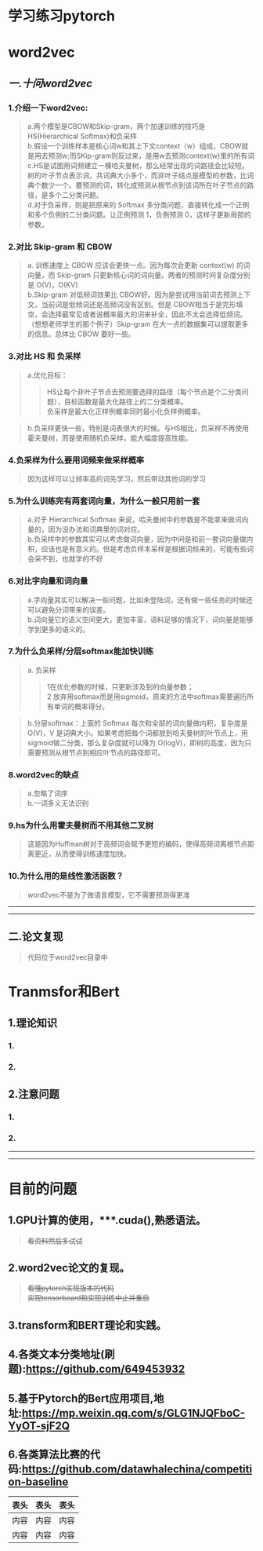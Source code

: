 学习练习pytorch
====

# word2vec
## *一.十问word2vec*
### 1.介绍一下word2vec:
> a.两个模型是CBOW和Skip-gram，两个加速训练的技巧是HS(Hierarchical Softmax)和负采样</br>
> b.假设一个训练样本是核心词w和其上下文context（w）组成，CBOW就是用去预测w;而SKip-gram则反过来，是用w去预测context(w)里的所有词</br>
> c.HS是试图用词频建立一棵哈夫曼树，那么经常出现的词路径会比较短。树的叶子节点表示词，共词典大小多个，而非叶子结点是模型的参数，比词典个数少一个。要预测的词，转化成预测从根节点到该词所在叶子节点的路径，是多个二分类问题。</br>
> d.对于负采样，则是把原来的 Softmax 多分类问题，直接转化成一个正例和多个负例的二分类问题。让正例预测 1，负例预测 0，这样子更新局部的参数。</br>

### 2.对比 Skip-gram 和 CBOW
> a. 训练速度上 CBOW 应该会更快一点。因为每次会更新 context(w) 的词向量，而 Skip-gram 只更新核心词的词向量。两者的预测时间复杂度分别是 O(V)，O(KV)</br>
> b.Skip-gram 对低频词效果比 CBOW好。因为是尝试用当前词去预测上下文，当前词是低频词还是高频词没有区别。但是 CBOW相当于是完形填空，会选择最常见或者说概率最大的词来补全，因此不太会选择低频词。（想想老师学生的那个例子）Skip-gram 在大一点的数据集可以提取更多的信息。总体比 CBOW 要好一些。</br>

### 3.对比 HS 和 负采样
>a.优化目标：
>>HS让每个非叶子节点去预测要选择的路径（每个节点是个二分类问题），目标函数是最大化路径上的二分类概率。</br>
>>负采样是最大化正样例概率同时最小化负样例概率。</br>

>b.负采样更快一些，特别是词表很大的时候。与HS相比，负采样不再使用霍夫曼树，而是使用随机负采样，能大幅度提高性能。</br>

### 4.负采样为什么要用词频来做采样概率
>因为这样可以让频率高的词先学习，然后带动其他词的学习

### 5.为什么训练完有两套词向量，为什么一般只用前一套
>a.对于 Hierarchical Softmax 来说，哈夫曼树中的参数是不能拿来做词向量的，因为没办法和词典里的词对应。</br>
>b.负采样中的参数其实可以考虑做词向量，因为中间是和前一套词向量做内积，应该也是有意义的。但是考虑负样本采样是根据词频来的，可能有些词会采不到，也就学的不好</br>

### 6.对比字向量和词向量
>a.字向量其实可以解决一些问题，比如未登陆词，还有做一些任务的时候还可以避免分词带来的误差。</br>
>b.词向量它的语义空间更大，更加丰富，语料足够的情况下，词向量是能够学到更多的语义的。</br>

### 7.为什么负采样/分层softmax能加快训练
>a. 负采样 </br>
>> 1在优化参数的时候，只更新涉及到的向量参数；</br>
>> 2 放弃用softmax而是用sigmoid，原来的方法中softmax需要遍历所有单词的概率得分。</br>

>b.分层softmax：上面的 Softmax 每次和全部的词向量做内积，复杂度是 O(V)，V 是词典大小。如果考虑把每个词都放到哈夫曼树的叶节点上，用sigmoid做二分类，那么复杂度就可以降为 O(logV)，即树的高度，因为只需要预测从根节点到相应叶节点的路径即可。

### 8.word2vec的缺点
>a.忽略了词序</br>
>b.一词多义无法识别</br>

### 9.hs为什么用霍夫曼树而不用其他二叉树
>这是因为Huffman树对于高频词会赋予更短的编码，使得高频词离根节点距离更近，从而使得训练速度加快。</br>

### 10.为什么用的是线性激活函数？
>word2vec不是为了做语言模型，它不需要预测得更准
---
---


## 二.论文复现
> 代码位于word2vec目录中

# Tranmsfor和Bert
## 1.理论知识
### 1.
### 2.
## 2.注意问题
### 1.
### 2.

___
---


# 目前的问题
## 1.GPU计算的使用，***.cuda(),熟悉语法。
> ~~看资料然后多试试~~</br>

## 2.word2vec论文的复现。
> ~~看懂pytorch实现版本的代码~~</br>
> ~~实现tensorboard和实现训练中止并重启~~</br>

## 3.transform和BERT理论和实践。
## 4.各类文本分类地址(刷题):https://github.com/649453932
## 5.基于Pytorch的Bert应用项目,地址:https://mp.weixin.qq.com/s/GLG1NJQFboC-YyOT-sjF2Q
## 6.各类算法比赛的代码:https://github.com/datawhalechina/competition-baseline

表头|表头|表头
---|:--:|---:
内容|内容|内容
内容|内容|内容